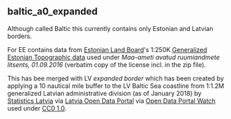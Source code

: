 ## baltic_a0_expanded
Although called Baltic this currently contains only Estonian and Latvian
borders.

For EE contains data from [Estonian Land Board](https://maaamet.ee)'s 1:250K
[Generalized Estonian Topographic data](https://geoportaal.maaamet.ee/index.php?lang_id=2&page_id=554)
used under _Maa-ameti avatud ruumiandmete litsents, 01.09.2016_
(verbatim copy of the license incl. in the zip file).

This has bee merged with LV _expanded border_ which has been created
by applying a 10 nautical mile buffer to the LV Baltic Sea coastline from
1:1.2M generalized Latvian administrative division (as of January 2018) by
[Statistics Latvia](https://www.csb.gov.lv/en/sakums) via
[Latvia Open Data Portal](https://data.gov.lv) via
[Open Data Portal Watch](https://data.wu.ac.at/schema/data_gov_lv/ZTNkNjA2ZjItNmQzOC00NDRkLWI3NjctMTE5ZmRjYzQzNWZl)
used under [CC0 1.0](https://creativecommons.org/publicdomain/zero/1.0/).
